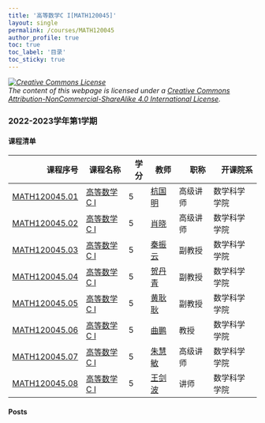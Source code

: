 ```yaml
---
title: '高等数学C I[MATH120045]'
layout: single
permalink: /courses/MATH120045
author_profile: true
toc: true
toc_label: '目录'
toc_sticky: true
---
```



<div class='notice--warning'>
	<p><i><a rel='license' href='http://creativecommons.org/licenses/by-nc-sa/4.0/'><img alt='Creative Commons License' style='border-width:0' src='https://i.creativecommons.org/l/by-nc-sa/4.0/88x31.png' /></a><br /> The content of this webpage is licensed under a <a rel='license' href='http://creativecommons.org/licenses/by-nc-sa/4.0/'>Creative Commons Attribution-NonCommercial-ShareAlike 4.0 International License</a>.</i></p>
</div>

### 2022-2023学年第1学期


#### 课程清单

<div style='text-align: center;' id='MATH120045_2223F'> <table id='MATH120045_2223F_table'>
  <thead>
    <tr style="text-align: right;">
      <th>课程序号</th>
      <th>课程名称</th>
      <th>学分</th>
      <th>教师</th>
      <th>职称</th>
      <th>开课院系</th>
    </tr>
  </thead>
  <tbody>
    <tr>
      <td><a href='https://fdu-math.github.io/courses/class-id/MATH120045-01'>MATH120045.01</a></td>
      <td><a href='https://fdu-math.github.io/courses/MATH120045'>高等数学C I</a></td>
      <td>5</td>
      <td><a href='https://fdu-math.github.io/teachers/杭国明'>杭国明</a></td>
      <td>高级讲师</td>
      <td>数学科学学院</td>
    </tr>
    <tr>
      <td><a href='https://fdu-math.github.io/courses/class-id/MATH120045-02'>MATH120045.02</a></td>
      <td><a href='https://fdu-math.github.io/courses/MATH120045'>高等数学C I</a></td>
      <td>5</td>
      <td><a href='https://fdu-math.github.io/teachers/肖晓'>肖晓</a></td>
      <td>高级讲师</td>
      <td>数学科学学院</td>
    </tr>
    <tr>
      <td><a href='https://fdu-math.github.io/courses/class-id/MATH120045-03'>MATH120045.03</a></td>
      <td><a href='https://fdu-math.github.io/courses/MATH120045'>高等数学C I</a></td>
      <td>5</td>
      <td><a href='https://fdu-math.github.io/teachers/秦振云'>秦振云</a></td>
      <td>副教授</td>
      <td>数学科学学院</td>
    </tr>
    <tr>
      <td><a href='https://fdu-math.github.io/courses/class-id/MATH120045-04'>MATH120045.04</a></td>
      <td><a href='https://fdu-math.github.io/courses/MATH120045'>高等数学C I</a></td>
      <td>5</td>
      <td><a href='https://fdu-math.github.io/teachers/贺丹青'>贺丹青</a></td>
      <td>副教授</td>
      <td>数学科学学院</td>
    </tr>
    <tr>
      <td><a href='https://fdu-math.github.io/courses/class-id/MATH120045-05'>MATH120045.05</a></td>
      <td><a href='https://fdu-math.github.io/courses/MATH120045'>高等数学C I</a></td>
      <td>5</td>
      <td><a href='https://fdu-math.github.io/teachers/黄耿耿'>黄耿耿</a></td>
      <td>副教授</td>
      <td>数学科学学院</td>
    </tr>
    <tr>
      <td><a href='https://fdu-math.github.io/courses/class-id/MATH120045-06'>MATH120045.06</a></td>
      <td><a href='https://fdu-math.github.io/courses/MATH120045'>高等数学C I</a></td>
      <td>5</td>
      <td><a href='https://fdu-math.github.io/teachers/曲鹏'>曲鹏</a></td>
      <td>教授</td>
      <td>数学科学学院</td>
    </tr>
    <tr>
      <td><a href='https://fdu-math.github.io/courses/class-id/MATH120045-07'>MATH120045.07</a></td>
      <td><a href='https://fdu-math.github.io/courses/MATH120045'>高等数学C I</a></td>
      <td>5</td>
      <td><a href='https://fdu-math.github.io/teachers/朱慧敏'>朱慧敏</a></td>
      <td>高级讲师</td>
      <td>数学科学学院</td>
    </tr>
    <tr>
      <td><a href='https://fdu-math.github.io/courses/class-id/MATH120045-08'>MATH120045.08</a></td>
      <td><a href='https://fdu-math.github.io/courses/MATH120045'>高等数学C I</a></td>
      <td>5</td>
      <td><a href='https://fdu-math.github.io/teachers/王剑波'>王剑波</a></td>
      <td>讲师</td>
      <td>数学科学学院</td>
    </tr>
  </tbody>
</table></div>

#### Posts

